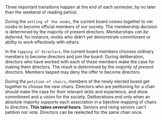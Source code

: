 
Three important transitions happen at the end of each semester, by no later than the weekend of reading period.

During the `vetting of the noobs`, the current board comes together to vet noobs to become official members of our society. The membership decision is determined by the majority of present directors. _Memberships can be deferred_, for instance, noobs who didn't yet demonstrate commitment or ability to work effectively with others.

In the `tapping of directors`, the current board members chooses ordinary members to become directors and join the board. During deliberation, directors who have worked with each of these members make the case for making them directors. The result is determined by the _majority of present directors_. Members tapped may deny the offer to become directors.

During the `petition of chairs`, members of the newly elected board get together to choose the new chairs. Directors who are petitioning for a chair should make the case for their relevant skills and experience, and show commitment and a vision for the society. Deliberations end only when an absolute majority supports each association in a bijective mapping of chairs to directors. __This takes several hours.__ Seniors and rising seniors can't petition nor vote. Directors can be reelected for the same chair once.
